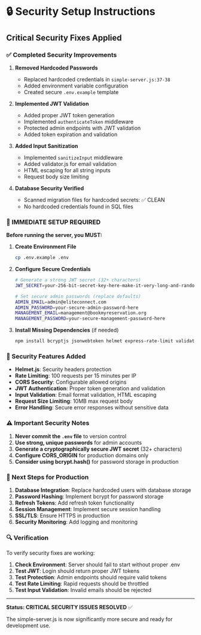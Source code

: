 # 🔒 Security Setup Instructions

## Critical Security Fixes Applied

### ✅ Completed Security Improvements

1. **Removed Hardcoded Passwords**
   - Replaced hardcoded credentials in `simple-server.js:37-38`
   - Added environment variable configuration
   - Created secure `.env.example` template

2. **Implemented JWT Validation**
   - Added proper JWT token generation
   - Implemented `authenticateToken` middleware
   - Protected admin endpoints with JWT validation
   - Added token expiration and validation

3. **Added Input Sanitization**
   - Implemented `sanitizeInput` middleware
   - Added validator.js for email validation
   - HTML escaping for all string inputs
   - Request body size limiting

4. **Database Security Verified**
   - Scanned migration files for hardcoded secrets: ✅ CLEAN
   - No hardcoded credentials found in SQL files

### 🚨 IMMEDIATE SETUP REQUIRED

**Before running the server, you MUST:**

1. **Create Environment File**
   ```bash
   cp .env.example .env
   ```

2. **Configure Secure Credentials**
   ```bash
   # Generate a strong JWT secret (32+ characters)
   JWT_SECRET=your-256-bit-secret-key-here-make-it-very-long-and-random
   
   # Set secure admin passwords (replace defaults)
   ADMIN_EMAIL=admin@eliteconnect.com
   ADMIN_PASSWORD=your-secure-admin-password-here
   MANAGEMENT_EMAIL=management@bookmyreservation.org
   MANAGEMENT_PASSWORD=your-secure-management-password-here
   ```

3. **Install Missing Dependencies** (if needed)
   ```bash
   npm install bcryptjs jsonwebtoken helmet express-rate-limit validator
   ```

### 🔧 Security Features Added

- **Helmet.js**: Security headers protection
- **Rate Limiting**: 100 requests per 15 minutes per IP
- **CORS Security**: Configurable allowed origins
- **JWT Authentication**: Proper token generation and validation
- **Input Validation**: Email format validation, HTML escaping
- **Request Size Limiting**: 10MB max request body
- **Error Handling**: Secure error responses without sensitive data

### ⚠️ Important Security Notes

1. **Never commit the `.env` file** to version control
2. **Use strong, unique passwords** for admin accounts
3. **Generate a cryptographically secure JWT secret** (32+ characters)
4. **Configure CORS_ORIGIN** for production domains only
5. **Consider using bcrypt.hash()** for password storage in production

### 🚀 Next Steps for Production

1. **Database Integration**: Replace hardcoded users with database storage
2. **Password Hashing**: Implement bcrypt for password storage
3. **Refresh Tokens**: Add refresh token functionality
4. **Session Management**: Implement secure session handling
5. **SSL/TLS**: Ensure HTTPS in production
6. **Security Monitoring**: Add logging and monitoring

### 🔍 Verification

To verify security fixes are working:

1. **Check Environment**: Server should fail to start without proper .env
2. **Test JWT**: Login should return proper JWT tokens
3. **Test Protection**: Admin endpoints should require valid tokens
4. **Test Rate Limiting**: Rapid requests should be throttled
5. **Test Input Validation**: Invalid emails should be rejected

---

**Status: CRITICAL SECURITY ISSUES RESOLVED** ✅

The simple-server.js is now significantly more secure and ready for development use.